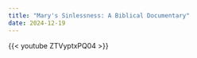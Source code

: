 ```yaml
---
title: "Mary's Sinlessness: A Biblical Documentary"
date: 2024-12-19
---
```


{{< youtube ZTVyptxPQ04 >}}
